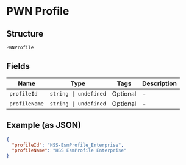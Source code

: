 
# PWN Profile

## Structure

`PWNProfile`

## Fields

| Name | Type | Tags | Description |
|  --- | --- | --- | --- |
| `profileId` | `string \| undefined` | Optional | - |
| `profileName` | `string \| undefined` | Optional | - |

## Example (as JSON)

```json
{
  "profileId": "HSS-EsmProfile_Enterprise",
  "profileName": "HSS EsmProfile Enterprise"
}
```

